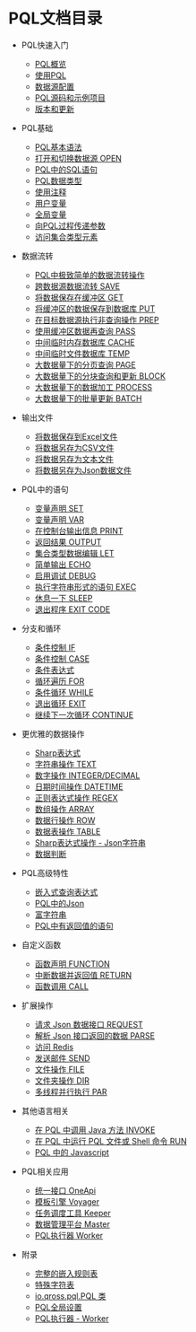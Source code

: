 # PQL文档目录

* PQL快速入门
    + [PQL概览](/pql/overview.md)
    + [使用PQL](/pql/use-pql.md)
    + [数据源配置](/pql/properties.md)
    + [PQL源码和示例项目](/pql/example.md)
    + [版本和更新](/pql/version.md)

* PQL基础
    + [PQL基本语法](/pql/basic.md)
    + [打开和切换数据源 OPEN](/pql/open.md)
    + [PQL中的SQL语句](/pql/sql.md)    
    + [PQL数据类型](/pql/datatype.md)
    + [使用注释](/pql/comment.md)
    + [用户变量](/pql/variable.md)
    + [全局变量](/pql/global.md)
    + [向PQL过程传递参数](/pql/params.md)
    + [访问集合类型元素](/pql/collection.md)

* 数据流转
    + [PQL中极致简单的数据流转操作](/pql/dataflow.md)
    + [跨数据源数据流转 SAVE](/pql/save.md)
    + [将数据保存在缓冲区 GET](/pql/get.md)    
    + [将缓冲区的数据保存到数据库 PUT](/pql/put.md)
    + [在目标数据源执行非查询操作 PREP](/pql/prep.md)
    + [使用缓冲区数据再查询 PASS](/pql/pass.md)
    + [中间临时内存数据库 CACHE](/pql/cache.md)
    + [中间临时文件数据库 TEMP](/pql/temp.md)
    + [大数据量下的分页查询 PAGE](/pql/page.md)
    + [大数据量下的分块查询和更新 BLOCK](/pql/block.md)
    + [大数据量下的数据加工 PROCESS](/pql/process.md)
    + [大数据量下的批量更新 BATCH](/pql/batch.md)

* 输出文件
    + [将数据保存到Excel文件](/pql/excel.md)
    + [将数据另存为CSV文件](/pql/csv.md)
    + [将数据另存为文本文件](/pql/txt.md)
    + [将数据另存为Json数据文件](/pql/json-file.md)

* PQL中的语句
    + [变量声明 SET](/pql/set.md)
    + [变量声明 VAR](/pql/var.md)
    + [在控制台输出信息 PRINT](/pql/print.md)
    + [返回结果 OUTPUT](/pql/output.md)
    + [集合类型数据编辑 LET](/pql/let.md)
    + [简单输出 ECHO](/pql/echo.md)
    + [启用调试 DEBUG](/pql/debug.md)
    + [执行字符串形式的语句 EXEC](/pql/exec.md)
    + [休息一下 SLEEP](/pql/sleep.md)
    + [退出程序 EXIT CODE](/pql/exit-code.md) 

* 分支和循环
    + [条件控制 IF](/pql/if.md)
    + [条件控制 CASE](/pql/case.md)
    + [条件表达式](/pql/condition.md)
    + [循环遍历 FOR](/pql/for.md)
    + [条件循环 WHILE](/pql/while.md)
    + [退出循环 EXIT](/pql/exit.md)
    + [继续下一次循环 CONTINUE](/pql/continue.md)

* 更优雅的数据操作
    + [Sharp表达式](/pql/sharp.md)
    + [字符串操作 TEXT](/pql/sharp-text.md)
    + [数字操作 INTEGER/DECIMAL](/pql/sharp-numeric.md)
    + [日期时间操作 DATETIME](/pql/sharp-datetime.md)
    + [正则表达式操作 REGEX](/pql/sharp-regex.md)
    + [数组操作 ARRAY](/pql/sharp-array.md)
    + [数据行操作 ROW](/pql/sharp-row.md)
    + [数据表操作 TABLE](/pql/sharp-table.md)
    + [Sharp表达式操作 - Json字符串](/pql/sharp-json.md)
    + [数据判断](/pql/sharp-if.md)    

* PQL高级特性
    + [嵌入式查询表达式](/pql/query.md)
    + [PQL中的Json](/pql/json.md)
    + [富字符串](/pql/rich.md)
    + [PQL中有返回值的语句](/pql/evaluate.md)

* 自定义函数
    + [函数声明 FUNCTION](/pql/function.md)
    + [中断数据并返回值 RETURN](/pql/return.md)
    + [函数调用 CALL](/pql/call.md)    

* 扩展操作
    + [请求 Json 数据接口 REQUEST](/pql/request.md)
    + [解析 Json 接口返回的数据 PARSE](/pql/parse.md)
    + [访问 Redis](/pql/redis.md)
    + [发送邮件 SEND](/pql/send.md)
    + [文件操作 FILE](/pql/file.md)
    + [文件夹操作 DIR](/pql/dir.md)
    + [多线程并行执行 PAR](/pql/par.md)

* 其他语言相关
    + [在 PQL 中调用 Java 方法 INVOKE](/pql/invoke.md)
    + [在 PQL 中运行 PQL 文件或 Shell 命令 RUN](/pql/run.md)
    + [PQL 中的 Javascript](/pql/javascript.md)    
    
* PQL相关应用
    + [统一接口 OneApi](/oneapi/overview.md)
    + [模板引擎 Voyager](/voyager/overview.md)
    + [任务调度工具 Keeper](/keeper/overview.md)
    + [数据管理平台 Master](/master/overview.md)
    + [PQL执行器 Worker](/worker/overview.md)

* 附录
    + [完整的嵌入规则表](/pql/place.md)
    + [特殊字符表](/pql/characters.md)
    + [io.qross.pql.PQL 类](/pql/class.md)
    + [PQL全局设置](/pql/setup.md)
    + [PQL执行器 - Worker](/pql/worker.md)